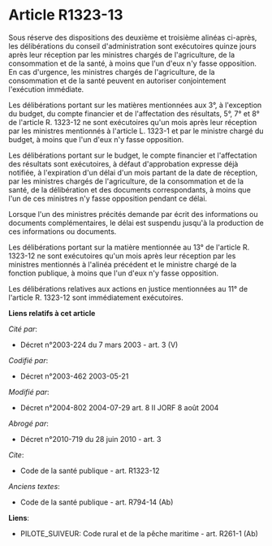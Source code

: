 # Article R1323-13

Sous réserve des dispositions des deuxième et troisième alinéas ci-après, les délibérations du conseil d'administration sont
exécutoires quinze jours après leur réception par les ministres chargés de l'agriculture, de la consommation et de la santé,
à moins que l'un d'eux n'y fasse opposition. En cas d'urgence, les ministres chargés de l'agriculture, de la consommation et
de la santé peuvent en autoriser conjointement l'exécution immédiate. 

Les délibérations portant sur les matières mentionnées aux 3°, à l'exception du budget, du compte financier et de
l'affectation des résultats, 5°, 7° et 8° de l'article R. 1323-12 ne sont exécutoires qu'un mois après leur réception par les
ministres mentionnés à l'article L. 1323-1 et par le ministre chargé du budget, à moins que l'un d'eux n'y fasse opposition. 

Les délibérations portant sur le budget, le compte financier et l'affectation des résultats sont exécutoires, à défaut
d'approbation expresse déjà notifiée, à l'expiration d'un délai d'un mois partant de la date de réception, par les ministres
chargés de l'agriculture, de la consommation et de la santé, de la délibération et des documents correspondants, à moins que
l'un de ces ministres n'y fasse opposition pendant ce délai. 

Lorsque l'un des ministres précités demande par écrit des informations ou documents complémentaires, le délai est suspendu
jusqu'à la production de ces informations ou documents. 

Les délibérations portant sur la matière mentionnée au 13° de l'article R. 1323-12 ne sont exécutoires qu'un mois après leur
réception par les ministres mentionnés à l'alinéa précédent et le ministre chargé de la fonction publique, à moins que l'un
d'eux n'y fasse opposition. 

Les délibérations relatives aux actions en justice mentionnées au 11° de l'article R. 1323-12 sont immédiatement exécutoires.

**Liens relatifs à cet article**

_Cité par_:

  - Décret n°2003-224 du 7 mars 2003 - art. 3 (V)

_Codifié par_:

  - Décret n°2003-462 2003-05-21

_Modifié par_:

  - Décret n°2004-802 2004-07-29 art. 8 II JORF 8 août 2004

_Abrogé par_:

  - Décret n°2010-719 du 28 juin 2010 - art. 3

_Cite_:

  - Code de la santé publique - art. R1323-12

_Anciens textes_:

  - Code de la santé publique - art. R794-14 (Ab)

**Liens**:

  - PILOTE_SUIVEUR: Code rural et de la pêche maritime - art. R261-1 (Ab)

